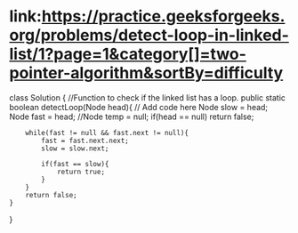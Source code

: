 # link:https://practice.geeksforgeeks.org/problems/detect-loop-in-linked-list/1?page=1&category[]=two-pointer-algorithm&sortBy=difficulty


class Solution {
    //Function to check if the linked list has a loop.
    public static boolean detectLoop(Node head){
        // Add code here
        Node slow = head;
        Node fast = head;
        //Node temp = null;
        if(head == null) return false;
        
        while(fast != null && fast.next != null){
            fast = fast.next.next;
            slow = slow.next;
            
            if(fast == slow){
                return true;
            }
        }
        return false;
    }
}